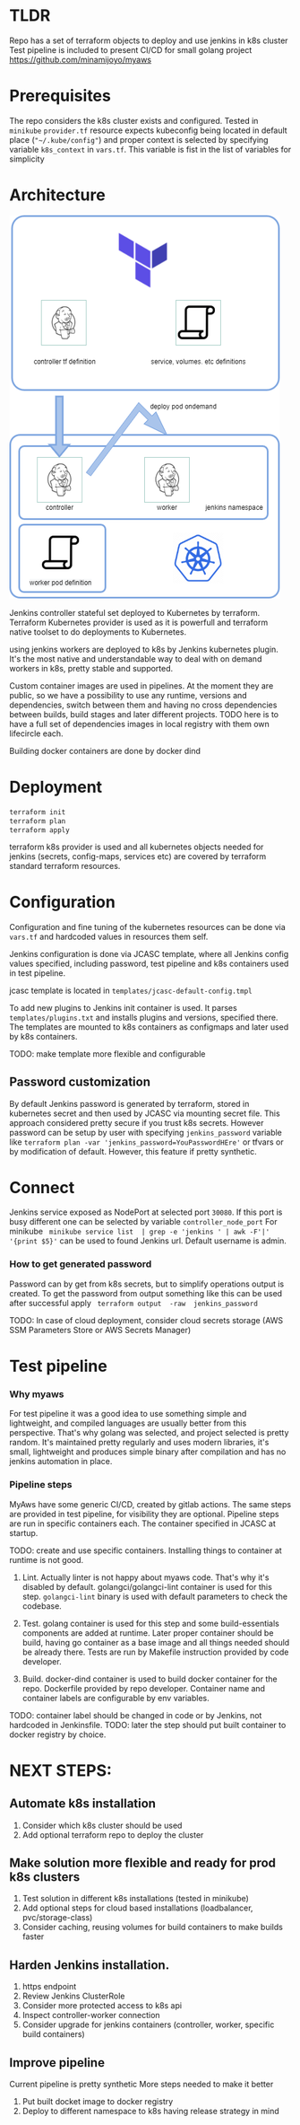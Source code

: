 # TLDR
Repo has a set of terraform objects to deploy and use jenkins in k8s cluster
Test pipeline is included to present CI/CD for small golang project 
https://github.com/minamijoyo/myaws


# Prerequisites

The repo considers the k8s cluster exists and configured. Tested in `minikube`
`provider.tf` resource expects kubeconfig being located in default place (`"~/.kube/config"`)
and proper context is selected by specifying variable `k8s_context` in `vars.tf`. 
This variable is fist in the list of variables for simplicity

# Architecture

![Architecture](img/schema.png)

Jenkins controller stateful set deployed to Kubernetes by terraform. Terraform Kubernetes provider is used 
as it is powerfull and terraform native toolset to do deployments to Kubernetes. 


using  jenkins workers are deployed to k8s by Jenkins kubernetes plugin. It's the most native and understandable way 
to deal with on demand workers in k8s, pretty stable and supported. 

Custom container images are used in pipelines. At the moment they are public, so we have a possibility to use any runtime, versions and 
dependencies, switch between them and having no cross dependencies between builds, build stages and later different projects. 
TODO here is to have a full set of dependencies images in local registry with them own lifecircle each. 

Building  docker containers are done by docker dind 


# Deployment

```
terraform init
terraform plan
terraform apply
```

terraform k8s provider is used and all kubernetes objects needed for jenkins (secrets, config-maps, services etc) 
are covered by terraform standard terraform resources. 

# Configuration

Configuration and fine tuning of the kubernetes resources can be done via `vars.tf` and hardcoded values in resources them self.

Jenkins configuration is done via JCASC template, where all Jenkins config values specified, including password, test pipeline and k8s containers used in test pipeline. 

jcasc template is located in `templates/jcasc-default-config.tmpl`

To add new plugins to Jenkins init container is used. It parses `templates/plugins.txt` and installs plugins and versions, specified there.
The templates are mounted to k8s containers as configmaps and later used by k8s containers.

TODO: make template more flexible and configurable

## Password customization

By default Jenkins password is generated by terraform, stored in kubernetes secret and then used by JCASC via mounting secret file.
This approach considered pretty secure if you trust k8s secrets.
However password can be setup by user with specifying `jenkins_password` variable like `terraform plan -var 'jenkins_password=YouPasswordHEre'` or tfvars
or by modification of default. However, this feature if pretty synthetic.

# Connect

Jenkins service exposed as NodePort at selected port `30080`. If this port is busy different one can be selected by variable `controller_node_port`
For minikube  ` minikube service list  | grep -e 'jenkins ' | awk -F'|' '{print $5}'` can be used to found Jenkins url. Default username is admin.


### How to get generated password

Password can by get from k8s secrets, but to simplify operations output is created. To get the password from output something like this can be used after
successful apply
` terraform output  -raw  jenkins_password`

TODO: In case of cloud deployment, consider cloud secrets storage (AWS SSM Parameters Store or AWS Secrets Manager)

# Test pipeline

### Why myaws

For test pipeline it was a good idea to use something simple and lightweight, and compiled languages are usually better from this perspective. 
That's why golang was selected, and project selected is pretty random. It's maintained pretty regularly and uses modern libraries, it's small, lightweight 
and produces simple binary after compilation and has no jenkins automation in place. 

### Pipeline steps

MyAws have some generic CI/CD, created by gitlab actions. The same steps are provided in test pipeline, for visibility they are optional. 
Pipeline steps are run in specific containers each. The container specified in JCASC at startup.

TODO: create and use specific containers. Installing things to container at runtime is not good. 

1. Lint. Actually linter is not happy about myaws code. That's why it's disabled by default. 
golangci/golangci-lint container is used for this step. `golangci-lint` binary is used with default parameters to check the codebase. 

1. Test. golang container is used for this step and some build-essentials components are added at runtime. Later proper container should be build, having go container as a base image and all things needed should be already there. 
Tests are run by Makefile instruction provided by code developer. 

1. Build. docker-dind container is used to build docker container for the repo. Dockerfile provided by repo developer. Container name and container labels are configurable by env variables. 

TODO: container label should be changed in code or by Jenkins, not hardcoded in Jenkinsfile. 
TODO: later the step should put built container to docker registry by choice. 


# NEXT STEPS:

## Automate k8s installation

1. Consider which k8s cluster should be used
1. Add optional terraform repo to deploy the cluster

## Make solution more flexible and ready for prod k8s clusters

1. Test solution in different k8s installations (tested in minikube)
1. Add optional steps for cloud based installations (loadbalancer, pvc/storage-class)
1. Consider caching, reusing volumes for build containers to make builds faster


## Harden Jenkins installation. 

1. https endpoint
1. Review Jenkins ClusterRole
1. Consider more protected access to k8s api
1. Inspect controller-worker connection
1. Consider upgrade for jenkins containers (controller, worker, specific build containers)

## Improve pipeline


Current pipeline is pretty synthetic
More steps needed to make it better

1. Put built docket image to docker registry
1. Deploy to different namespace to k8s having release strategy in mind

